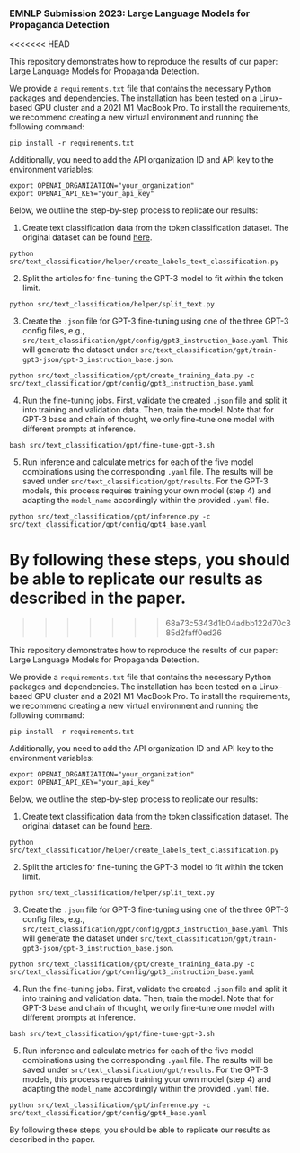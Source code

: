 ### EMNLP Submission 2023: Large Language Models for Propaganda Detection
<<<<<<< HEAD

This repository demonstrates how to reproduce the results of our paper: Large Language Models for Propaganda Detection.

We provide a `requirements.txt` file that contains the necessary Python packages and dependencies. The installation has been tested on a Linux-based GPU cluster and a 2021 M1 MacBook Pro. To install the requirements, we recommend creating a new virtual environment and running the following command:

```shell
pip install -r requirements.txt
```

Additionally, you need to add the API organization ID and API key to the environment variables:

```shell
export OPENAI_ORGANIZATION="your_organization"
export OPENAI_API_KEY="your_api_key"
```

Below, we outline the step-by-step process to replicate our results:

1. Create text classification data from the token classification dataset. The original dataset can be found [here](https://propaganda.qcri.org/semeval2020-task11/).

```shell
python src/text_classification/helper/create_labels_text_classification.py
```

2. Split the articles for fine-tuning the GPT-3 model to fit within the token limit.

```shell
python src/text_classification/helper/split_text.py
```

3. Create the `.json` file for GPT-3 fine-tuning using one of the three GPT-3 config files, e.g., `src/text_classification/gpt/config/gpt3_instruction_base.yaml`. This will generate the dataset under `src/text_classification/gpt/train-gpt3-json/gpt-3_instruction_base.json`.

```shell
python src/text_classification/gpt/create_training_data.py -c src/text_classification/gpt/config/gpt3_instruction_base.yaml
```

4. Run the fine-tuning jobs. First, validate the created `.json` file and split it into training and validation data. Then, train the model. Note that for GPT-3 base and chain of thought, we only fine-tune one model with different prompts at inference.

```shell
bash src/text_classification/gpt/fine-tune-gpt-3.sh
```

5. Run inference and calculate metrics for each of the five model combinations using the corresponding `.yaml` file. The results will be saved under `src/text_classification/gpt/results`. For the GPT-3 models, this process requires training your own model (step 4) and adapting the `model_name` accordingly within the provided `.yaml` file.

```shell
python src/text_classification/gpt/inference.py -c src/text_classification/gpt/config/gpt4_base.yaml
```

By following these steps, you should be able to replicate our results as described in the paper.
=======
>>>>>>> 68a73c5343d1b04adbb122d70c385d2faff0ed26

This repository demonstrates how to reproduce the results of our paper: Large Language Models for Propaganda Detection.

We provide a `requirements.txt` file that contains the necessary Python packages and dependencies. The installation has been tested on a Linux-based GPU cluster and a 2021 M1 MacBook Pro. To install the requirements, we recommend creating a new virtual environment and running the following command:

```shell
pip install -r requirements.txt
```

Additionally, you need to add the API organization ID and API key to the environment variables:

```shell
export OPENAI_ORGANIZATION="your_organization"
export OPENAI_API_KEY="your_api_key"
```

Below, we outline the step-by-step process to replicate our results:

1. Create text classification data from the token classification dataset. The original dataset can be found [here](https://propaganda.qcri.org/semeval2020-task11/).

```shell
python src/text_classification/helper/create_labels_text_classification.py
```

2. Split the articles for fine-tuning the GPT-3 model to fit within the token limit.

```shell
python src/text_classification/helper/split_text.py
```

3. Create the `.json` file for GPT-3 fine-tuning using one of the three GPT-3 config files, e.g., `src/text_classification/gpt/config/gpt3_instruction_base.yaml`. This will generate the dataset under `src/text_classification/gpt/train-gpt3-json/gpt-3_instruction_base.json`.

```shell
python src/text_classification/gpt/create_training_data.py -c src/text_classification/gpt/config/gpt3_instruction_base.yaml
```

4. Run the fine-tuning jobs. First, validate the created `.json` file and split it into training and validation data. Then, train the model. Note that for GPT-3 base and chain of thought, we only fine-tune one model with different prompts at inference.

```shell
bash src/text_classification/gpt/fine-tune-gpt-3.sh
```

5. Run inference and calculate metrics for each of the five model combinations using the corresponding `.yaml` file. The results will be saved under `src/text_classification/gpt/results`. For the GPT-3 models, this process requires training your own model (step 4) and adapting the `model_name` accordingly within the provided `.yaml` file.

```shell
python src/text_classification/gpt/inference.py -c src/text_classification/gpt/config/gpt4_base.yaml
```

By following these steps, you should be able to replicate our results as described in the paper.
